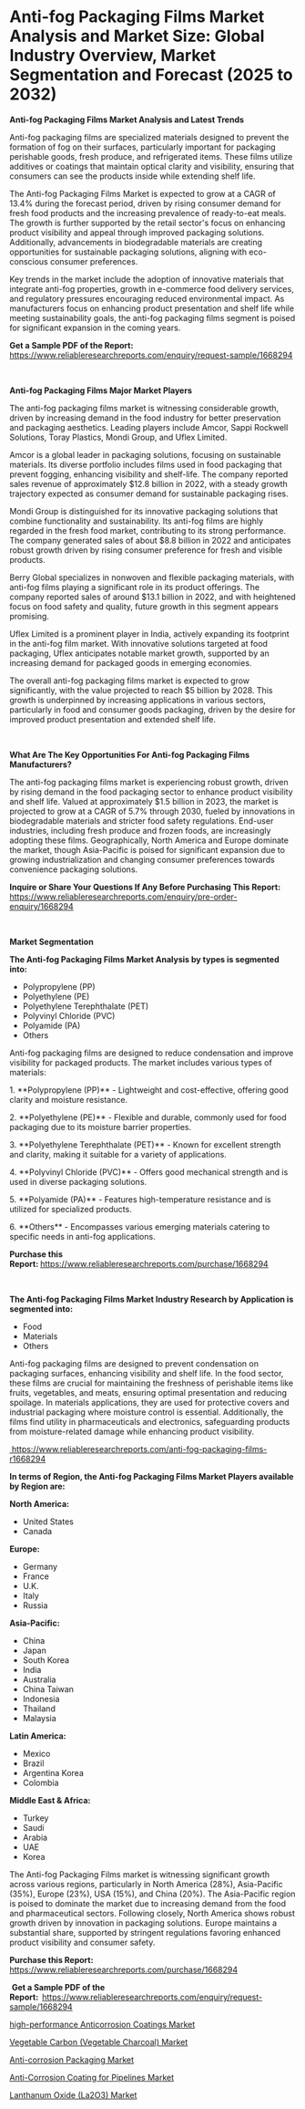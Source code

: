 <p><h1>Anti-fog Packaging Films Market Analysis and Market Size: Global Industry Overview, Market Segmentation and Forecast (2025 to 2032)</h1></p><p><strong>Anti-fog Packaging Films Market Analysis and Latest Trends</strong></p>
<p><p>Anti-fog packaging films are specialized materials designed to prevent the formation of fog on their surfaces, particularly important for packaging perishable goods, fresh produce, and refrigerated items. These films utilize additives or coatings that maintain optical clarity and visibility, ensuring that consumers can see the products inside while extending shelf life. </p><p>The Anti-fog Packaging Films Market is expected to grow at a CAGR of 13.4% during the forecast period, driven by rising consumer demand for fresh food products and the increasing prevalence of ready-to-eat meals. The growth is further supported by the retail sector's focus on enhancing product visibility and appeal through improved packaging solutions. Additionally, advancements in biodegradable materials are creating opportunities for sustainable packaging solutions, aligning with eco-conscious consumer preferences. </p><p>Key trends in the market include the adoption of innovative materials that integrate anti-fog properties, growth in e-commerce food delivery services, and regulatory pressures encouraging reduced environmental impact. As manufacturers focus on enhancing product presentation and shelf life while meeting sustainability goals, the anti-fog packaging films segment is poised for significant expansion in the coming years.</p></p>
<p><strong>Get a Sample PDF of the Report:&nbsp;</strong> <a href="https://www.reliableresearchreports.com/enquiry/request-sample/1668294?utm_campaign=48&utm_medium=2&utm_source=Github&utm_content=ia&utm_term=02022025&utm_id=anti-fog-packaging-films">https://www.reliableresearchreports.com/enquiry/request-sample/1668294</a></p>
<p>&nbsp;</p>
<p><strong>Anti-fog Packaging Films Major Market Players</strong></p>
<p><p>The anti-fog packaging films market is witnessing considerable growth, driven by increasing demand in the food industry for better preservation and packaging aesthetics. Leading players include Amcor, Sappi Rockwell Solutions, Toray Plastics, Mondi Group, and Uflex Limited. </p><p>Amcor is a global leader in packaging solutions, focusing on sustainable materials. Its diverse portfolio includes films used in food packaging that prevent fogging, enhancing visibility and shelf-life. The company reported sales revenue of approximately $12.8 billion in 2022, with a steady growth trajectory expected as consumer demand for sustainable packaging rises.</p><p>Mondi Group is distinguished for its innovative packaging solutions that combine functionality and sustainability. Its anti-fog films are highly regarded in the fresh food market, contributing to its strong performance. The company generated sales of about $8.8 billion in 2022 and anticipates robust growth driven by rising consumer preference for fresh and visible products.</p><p>Berry Global specializes in nonwoven and flexible packaging materials, with anti-fog films playing a significant role in its product offerings. The company reported sales of around $13.1 billion in 2022, and with heightened focus on food safety and quality, future growth in this segment appears promising.</p><p>Uflex Limited is a prominent player in India, actively expanding its footprint in the anti-fog film market. With innovative solutions targeted at food packaging, Uflex anticipates notable market growth, supported by an increasing demand for packaged goods in emerging economies.</p><p>The overall anti-fog packaging films market is expected to grow significantly, with the value projected to reach $5 billion by 2028. This growth is underpinned by increasing applications in various sectors, particularly in food and consumer goods packaging, driven by the desire for improved product presentation and extended shelf life.</p></p>
<p>&nbsp;</p>
<p><strong>What Are The Key Opportunities For Anti-fog Packaging Films Manufacturers?</strong></p>
<p><p>The anti-fog packaging films market is experiencing robust growth, driven by rising demand in the food packaging sector to enhance product visibility and shelf life. Valued at approximately $1.5 billion in 2023, the market is projected to grow at a CAGR of 5.7% through 2030, fueled by innovations in biodegradable materials and stricter food safety regulations. End-user industries, including fresh produce and frozen foods, are increasingly adopting these films. Geographically, North America and Europe dominate the market, though Asia-Pacific is poised for significant expansion due to growing industrialization and changing consumer preferences towards convenience packaging solutions.</p></p>
<p><strong>Inquire or Share Your Questions If Any Before Purchasing This Report:</strong> <a href="https://www.reliableresearchreports.com/enquiry/pre-order-enquiry/1668294?utm_campaign=48&utm_medium=2&utm_source=Github&utm_content=ia&utm_term=02022025&utm_id=anti-fog-packaging-films">https://www.reliableresearchreports.com/enquiry/pre-order-enquiry/1668294</a></p>
<p>&nbsp;</p>
<p><strong>Market Segmentation</strong></p>
<p><strong>The Anti-fog Packaging Films Market Analysis by types is segmented into:</strong></p>
<p><ul><li>Polypropylene (PP)</li><li>Polyethylene (PE)</li><li>Polyethylene Terephthalate (PET)</li><li>Polyvinyl Chloride (PVC)</li><li>Polyamide (PA)</li><li>Others</li></ul></p>
<p><p>Anti-fog packaging films are designed to reduce condensation and improve visibility for packaged products. The market includes various types of materials: </p><p>1. **Polypropylene (PP)** - Lightweight and cost-effective, offering good clarity and moisture resistance. </p><p>2. **Polyethylene (PE)** - Flexible and durable, commonly used for food packaging due to its moisture barrier properties. </p><p>3. **Polyethylene Terephthalate (PET)** - Known for excellent strength and clarity, making it suitable for a variety of applications. </p><p>4. **Polyvinyl Chloride (PVC)** - Offers good mechanical strength and is used in diverse packaging solutions. </p><p>5. **Polyamide (PA)** - Features high-temperature resistance and is utilized for specialized products. </p><p>6. **Others** - Encompasses various emerging materials catering to specific needs in anti-fog applications.</p></p>
<p><strong>Purchase this Report:&nbsp;</strong><a href="https://www.reliableresearchreports.com/purchase/1668294?utm_campaign=48&utm_medium=2&utm_source=Github&utm_content=ia&utm_term=02022025&utm_id=anti-fog-packaging-films">https://www.reliableresearchreports.com/purchase/1668294</a></p>
<p>&nbsp;</p>
<p><strong>The Anti-fog Packaging Films Market Industry Research by Application is segmented into:</strong></p>
<p><ul><li>Food</li><li>Materials</li><li>Others</li></ul></p>
<p><p>Anti-fog packaging films are designed to prevent condensation on packaging surfaces, enhancing visibility and shelf life. In the food sector, these films are crucial for maintaining the freshness of perishable items like fruits, vegetables, and meats, ensuring optimal presentation and reducing spoilage. In materials applications, they are used for protective covers and industrial packaging where moisture control is essential. Additionally, the films find utility in pharmaceuticals and electronics, safeguarding products from moisture-related damage while enhancing product visibility.</p></p>
<p><a href="https://www.reliableresearchreports.com/anti-fog-packaging-films-r1668294?utm_campaign=48&utm_medium=2&utm_source=Github&utm_content=ia&utm_term=02022025&utm_id=anti-fog-packaging-films">&nbsp;https://www.reliableresearchreports.com/anti-fog-packaging-films-r1668294</a></p>
<p><strong>In terms of Region, the Anti-fog Packaging Films Market Players available by Region are:</strong></p>
<p>
    <p> <strong> North America: </strong>
        <ul>
            <li>United States</li>
            <li>Canada</li>
        </ul>
        </p> 
    <p> <strong> Europe: </strong>
        <ul>
            <li>Germany</li>
            <li>France</li>
            <li>U.K.</li>
            <li>Italy</li>
            <li>Russia</li>
        </ul>
        </p> 
    <p> <strong> Asia-Pacific: </strong>
        <ul>
            <li>China</li>
            <li>Japan</li>
            <li>South Korea</li>
            <li>India</li>
            <li>Australia</li>
            <li>China Taiwan</li>
            <li>Indonesia</li>
            <li>Thailand</li>
            <li>Malaysia</li>
        </ul>
        </p> 
    <p> <strong> Latin America: </strong>
        <ul>
            <li>Mexico</li>
            <li>Brazil</li>
            <li>Argentina Korea</li>
            <li>Colombia</li>
        </ul>
        </p> 
    <p> <strong> Middle East & Africa: </strong>
        <ul>
            <li>Turkey</li>
            <li>Saudi</li>
            <li>Arabia</li>
            <li>UAE</li>
            <li>Korea</li>
        </ul>
    </p>
    </p>
<p><p>The Anti-fog Packaging Films market is witnessing significant growth across various regions, particularly in North America (28%), Asia-Pacific (35%), Europe (23%), USA (15%), and China (20%). The Asia-Pacific region is poised to dominate the market due to increasing demand from the food and pharmaceutical sectors. Following closely, North America shows robust growth driven by innovation in packaging solutions. Europe maintains a substantial share, supported by stringent regulations favoring enhanced product visibility and consumer safety.</p></p>
<p><strong>Purchase this Report: </strong><a href="https://www.reliableresearchreports.com/purchase/1668294?utm_campaign=48&utm_medium=2&utm_source=Github&utm_content=ia&utm_term=02022025&utm_id=anti-fog-packaging-films">https://www.reliableresearchreports.com/purchase/1668294</a></p>
<p>&nbsp;<strong>Get a Sample PDF of the Report:&nbsp;&nbsp;</strong><a href="https://www.reliableresearchreports.com/enquiry/request-sample/1668294?utm_campaign=48&utm_medium=2&utm_source=Github&utm_content=ia&utm_term=02022025&utm_id=anti-fog-packaging-films">https://www.reliableresearchreports.com/enquiry/request-sample/1668294</a></p>
<p><strong></strong></p>
<p><p><a href="https://github.com/ivetasyizhi/Market-Research-Report-List-1/blob/main/high-performance-anticorrosion-coatings-market.md?utm_campaign=48&utm_medium=2&utm_source=Github&utm_content=ia&utm_term=02022025&utm_id=anti-fog-packaging-films">high-performance Anticorrosion Coatings Market</a></p><p><a href="https://github.com/sadimsamid/Market-Research-Report-List-1/blob/main/vegetable-carbon-vegetable-charcoal-market.md?utm_campaign=48&utm_medium=2&utm_source=Github&utm_content=ia&utm_term=02022025&utm_id=anti-fog-packaging-films">Vegetable Carbon (Vegetable Charcoal) Market</a></p><p><a href="https://github.com/penecorodz74/Market-Research-Report-List-1/blob/main/anti-corrosion-packaging-market.md?utm_campaign=48&utm_medium=2&utm_source=Github&utm_content=ia&utm_term=02022025&utm_id=anti-fog-packaging-films">Anti-corrosion Packaging Market</a></p><p><a href="https://github.com/boysabotzoc/Market-Research-Report-List-1/blob/main/anti-corrosion-coating-for-pipelines-market.md?utm_campaign=48&utm_medium=2&utm_source=Github&utm_content=ia&utm_term=02022025&utm_id=anti-fog-packaging-films">Anti-Corrosion Coating for Pipelines Market</a></p><p><a href="https://github.com/aistraasinyo/Market-Research-Report-List-1/blob/main/lanthanum-oxide-la2o3-market.md?utm_campaign=48&utm_medium=2&utm_source=Github&utm_content=ia&utm_term=02022025&utm_id=anti-fog-packaging-films">Lanthanum Oxide (La2O3) Market</a></p></p>